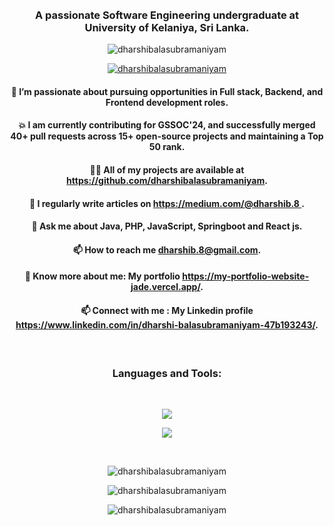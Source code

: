 <marquee><h1 align="center">Hi 👋, I'm Dharshi Balasubramaniyam</h1></marquee>
<h3 align="center">A passionate Software Engineering undergraduate at University of Kelaniya, Sri Lanka.</h3>

<p align="center"> <img src="https://komarev.com/ghpvc/?username=dharshibalasubramaniyam&label=Profile%20views&color=0e75b6&style=flat" alt="dharshibalasubramaniyam" /> </p>

<p align="center"> <a href="https://github.com/ryo-ma/github-profile-trophy"><img src="https://github-profile-trophy.vercel.app/?username=dharshibalasubramaniyam&margin-w=20&margin-h=15&row=2&column=4&theme=nord" alt="dharshibalasubramaniyam" /></a> </p>

<h4 align="center"> 🌱 I’m passionate about pursuing opportunities in Full stack, Backend, and Frontend development roles.</h4> 

<h4 align="center"> 💥 I am currently contributing for GSSOC'24, and successfully merged 40+ pull requests across 15+ open-source
projects and maintaining a Top 50 rank.  </h4> 

<h4 align="center"> 👨‍💻 All of my projects are available at <a href="https://github.com/dharshibalasubramaniyam">https://github.com/dharshibalasubramaniyam</a>. </h4> 

<h4 align="center"> 📝 I regularly write articles on <a href="https://medium.com/@dharshib.8"/>https://medium.com/@dharshib.8 </a>. </h4> 

<h4 align="center"> 💬 Ask me about Java, PHP, JavaScript, Springboot and React js. </h4> 

<h4 align="center"> 📫 How to reach me <a href="mailto:dharshib.8@gmail.com">dharshib.8@gmail.com</a>. </h4> 

<h4 align="center"> 📄 Know more about me: My portfolio <a href="https://my-portfolio-website-jade.vercel.app/">https://my-portfolio-website-jade.vercel.app/</a>. </h4> 

<h4 align="center"> 📫 Connect with me : My Linkedin profile <a href="https://www.linkedin.com/in/dharshi-balasubramaniyam-47b193243/">https://www.linkedin.com/in/dharshi-balasubramaniyam-47b193243/</a>. </h4> 
<br/>

<h3 align="center">Languages and Tools:</h3>
<br/>
<p align="center">
  <a href="https://skillicons.dev">
    <img src="https://skillicons.dev/icons?i=java,spring,php,c,html,css,tailwind,js,react,nodejs,express,firebase,mysql" />
  </a>
</p>
<p align="center">
  <a href="https://skillicons.dev">
    <img src="https://skillicons.dev/icons?i=mongodb,git,postman" />
  </a>
</p>

<br/>

<p align="center"><img align="center" src="https://github-readme-stats.vercel.app/api/top-langs?username=dharshibalasubramaniyam&show_icons=true&locale=en&layout=compact&theme=transparent" alt="dharshibalasubramaniyam" /></p>

<p align="center"><img align="center" src="https://github-readme-stats.vercel.app/api?username=dharshibalasubramaniyam&show_icons=true&locale=en&theme=transparent" alt="dharshibalasubramaniyam" /></p>

<p align="center"><img align="center" src="https://github-readme-streak-stats.herokuapp.com/?user=dharshibalasubramaniyam&theme=transparent" alt="dharshibalasubramaniyam" /></p>
